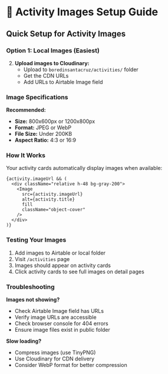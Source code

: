 # 📸 Activity Images Setup Guide

## Quick Setup for Activity Images

### Option 1: Local Images (Easiest)



2. **Upload images to Cloudinary:**
   - Upload to `boredinsantacruz/activities/` folder
   - Get the CDN URLs
   - Add URLs to Airtable Image field

### Image Specifications

**Recommended:**
- **Size:** 800x600px or 1200x800px
- **Format:** JPEG or WebP
- **File Size:** Under 200KB
- **Aspect Ratio:** 4:3 or 16:9

### How It Works

Your activity cards automatically display images when available:

```tsx
{activity.imageUrl && (
  <div className="relative h-48 bg-gray-200">
    <Image
      src={activity.imageUrl}
      alt={activity.title}
      fill
      className="object-cover"
    />
  </div>
)}
```

### Testing Your Images

1. Add images to Airtable or local folder
2. Visit `/activities` page
3. Images should appear on activity cards
4. Click activity cards to see full images on detail pages

### Troubleshooting

**Images not showing?**
- Check Airtable Image field has URLs
- Verify image URLs are accessible
- Check browser console for 404 errors
- Ensure image files exist in public folder

**Slow loading?**
- Compress images (use TinyPNG)
- Use Cloudinary for CDN delivery
- Consider WebP format for better compression
